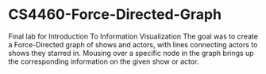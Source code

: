 # CS4460-Force-Directed-Graph
Final lab for Introduction To Information Visualization
The goal was to create a Force-Directed graph of shows and actors, with lines connecting actors to shows they starred in. Mousing over a specific node in the graph brings up the corresponding information on the given show or actor.
